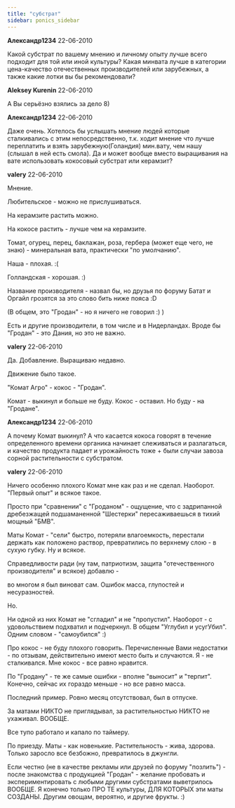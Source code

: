 ```yaml
---
title: "субстрат"
sidebar: ponics_sidebar
---
```


**Александр1234** 22-06-2010

Какой субстрат по вашему мнению и личному опыту лучше всего подходит для той или иной культуры? Какая минвата лучше в категории цена-качество отечественных производителей или зарубежных, а также какие лотки вы бы рекомендовали?


**Aleksey Kurenin** 22-06-2010

А Вы серьёзно взялись за дело 8)


**Александр1234** 22-06-2010

Даже очень. Хотелось бы услышать мнение людей которые сталкивались с этим непосредственно, т.к. ходит мнение что лучше переплатить и взять зарубежную(Голандия) мин.вату, чем нашу (слышал в ней есть смола). Да и может вообще вместо выращивания на вате использовать кокосовый субстрат или керамзит?


**valery** 22-06-2010

Мнение.

Любительское - можно не прислушиваться.

На керамзите растить можно.

На кокосе растить - лучше чем на керамзите.

Томат, огурец, перец, баклажан, роза, гербера (может еще чего, не знаю) - минеральная вата, практически "по умолчанию".

Наша - плохая. :( 

Голландская - хорошая. :)

Название производителя - назвал бы, но друзья по форуму Батат и Оргайл грозятся за это слово бить ниже пояса :D

(В общем, это "Гродан" - но я ничего не говорил :) )

Есть и другие производители, в том числе и в Нидерландах. Вроде бы "Гродан" - это Дания, но это не важно. 


**valery** 22-06-2010

Да. Добавление. Выращиваю недавно. 

Движение было такое. 

"Комат Агро" - кокос - "Гродан". 

Комат - выкинул и больше не буду. Кокос - оставил. Но буду - на "Гродане".


**Александр1234** 22-06-2010

А почему Комат выкинул? А что касается кокоса говорят в течение определенного времени органика начинает слеживаться и разлагаться, и качество продукта падает и урожайность тоже + были случаи завоза сорной растительности с субстратом.


**valery** 22-06-2010

Ничего особенно плохого Комат мне как раз и не сделал. Наоборот. "Первый опыт" и всякое такое.

Просто при "сравнении" с "Гроданом" - ощущение, что с задрипанной дребезжащей подшаманенной "Шестерки" пересаживаешься в тихий мощный "БМВ".

Маты Комат - "сели" быстро, потеряли влагоемкость, перестали держать как положено раствор, превратились по верхнему слою - в сухую губку. Ну и всякое.

Справедливости ради (ну там, патриотизм, защита "отечественного производителя" и всякое) добавлю - 

во многом я был виноват сам. Ошибок масса, глупостей и несуразностей.

Но.

Ни одной из них Комат не "сгладил" и не "пропустил". Наоборот - с удовольствием подхватил и подчеркнул. В общем "Углубил и усугУбил". Одним словом - "самоубился" :)

Про кокос - не буду плохого говорить. Перечисленные Вами недостатки - по отзывам, действительно имеют место быть и случаются. Я - не сталкивался. Мне кокос - все равно нравится.

По "Гродану" - те же самые ошибки - вполне "выносит" и "терпит". Конечно, сейчас их гораздо меньше - но все равно масса.

Последний пример. Ровно месяц отсутствовал, был в отпуске.

За матами НИКТО не приглядывал, за растительностью НИКТО не ухаживал. ВООБЩЕ.

Все тупо работало и капало по таймеру. 

По приезду. Маты - как новенькие. Растительность - жива, здорова. Только заросло все безбожно, превратилось в джунгли.

Если честно (не в качестве рекламы или друзей по форуму "позлить") - после знакомства с продукцией "Гродан" - желание пробовать и экспериментировать с любыми другими субстратами выветрилось ВООБЩЕ. Я конечно только ПРО ТЕ культуры, ДЛЯ КОТОРЫХ эти маты СОЗДАНЫ. Другим овощам, вероятно, и другие фрукты. :)


